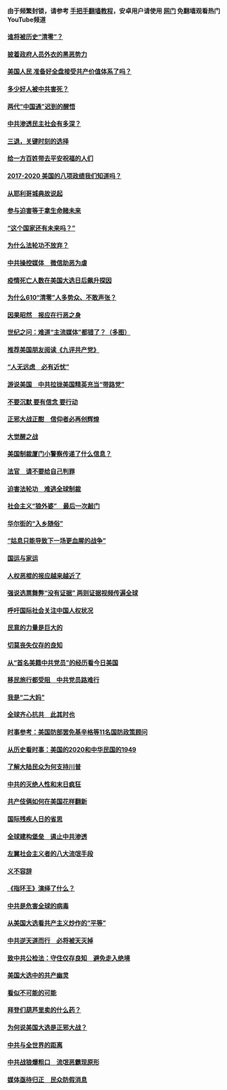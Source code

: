 #### 由于频繁封锁，请参考 [手把手翻墙教程](https://github.com/gfw-breaker/guides/wiki/)，安卓用户请使用 [网门](https://github.com/gfw-breaker/nogfw/blob/master/dl.md?t=01180300) 免翻墙观看热门YouTube频道 

#### [谁将被历史“清零”？](../pages/73/417485.md?t=01180300) 

#### [披着政府人员外衣的黑恶势力](../pages/73/417442.md?t=01180300) 

#### [美国人民 准备好全盘接受共产价值体系了吗？](../pages/73/417491.md?t=01180300) 

#### [多少好人被中共害死？](../pages/73/417144.md?t=01180300) 

#### [两代“中国通”迟到的醒悟](../pages/73/417064.md?t=01180300) 

#### [中共渗透民主社会有多深？](../pages/73/417063.md?t=01180300) 

#### [三退，关键时刻的选择](../pages/73/416969.md?t=01180300) 

#### [给一方百姓带去平安祝福的人们](../pages/73/416941.md?t=01180300) 

#### [2017-2020  美国的八项政绩我们知道吗？](../pages/73/416968.md?t=01180300) 

#### [从耶利哥城典故说起](../pages/73/416892.md?t=01180300) 

#### [参与迫害等于拿生命赌未来](../pages/73/416856.md?t=01180300) 

#### [“这个国家还有未来吗？”](../pages/73/416852.md?t=01180300) 

#### [为什么法轮功不放弃？](../pages/73/416864.md?t=01180300) 

#### [中共操控媒体　微信助恶为虐](../pages/73/416724.md?t=01180300) 

#### [疫情死亡人数在美国大选日后飙升探因](../pages/73/416606.md?t=01180300) 

#### [为什么610“清零”人多势众、不敢声张？](../pages/73/416632.md?t=01180300) 

#### [因果昭然　报应在行恶之身](../pages/73/416582.md?t=01180300) 

#### [世纪之问：难道“主流媒体”都错了？（多图）](../pages/73/416571.md?t=01180300) 

#### [推荐美国朋友阅读《九评共产党》](../pages/73/416510.md?t=01180300) 

#### [“人无远虑　必有近忧”](../pages/73/416513.md?t=01180300) 

#### [游说美国　中共拉拢美国精英充当“带路党”](../pages/73/416529.md?t=01180300) 

#### [不要沉默 要有信念 要行动](../pages/73/416457.md?t=01180300) 

#### [正邪大战正酣　信仰者必再创辉煌](../pages/73/416433.md?t=01180300) 

#### [大觉醒之战](../pages/73/416456.md?t=01180300) 

#### [美国制裁厦门小警察传递了什么信息？](../pages/73/416432.md?t=01180300) 

#### [法官　请不要给自己判罪](../pages/73/416379.md?t=01180300) 

#### [迫害法轮功　难逃全球制裁](../pages/73/416380.md?t=01180300) 

#### [社会主义“狼外婆”　最后一次敲门](../pages/73/416394.md?t=01180300) 

#### [华尔街的“入乡随俗”](../pages/73/416395.md?t=01180300) 

#### [“姑息只能导致下一场更血腥的战争”](../pages/73/416223.md?t=01180300) 

#### [国运与家运](../pages/73/416224.md?t=01180300) 

#### [人权恶棍的报应越来越近了](../pages/73/416276.md?t=01180300) 

#### [强说选票舞弊“没有证据” 两则证据视频传遍全球](../pages/73/416227.md?t=01180300) 

#### [呼吁国际社会关注中国人权状况](../pages/73/416135.md?t=01180300) 

#### [民意的力量是巨大的](../pages/73/416222.md?t=01180300) 

#### [切莫丧失仅存的良知](../pages/73/416134.md?t=01180300) 

#### [从“首名美籍中共党员”的经历看今日美国](../pages/73/416114.md?t=01180300) 

#### [移民旅行都受阻　中共党员路难行](../pages/73/416033.md?t=01180300) 

#### [我是“二大妈”](../pages/73/415529.md?t=01180300) 

#### [全球齐心抗共　此其时也](../pages/73/415989.md?t=01180300) 

#### [时事参考：美国防部罢免基辛格等11名国防政策顾问](../pages/73/415970.md?t=01180300) 

#### [从历史看时事：美国的2020和中华民国的1949](../pages/73/415949.md?t=01180300) 

#### [了解大陆民众为何支持川普](../pages/73/415950.md?t=01180300) 

#### [中共的灭绝人性和末日疯狂](../pages/73/415944.md?t=01180300) 

#### [共产伎俩如何在美国花样翻新](../pages/73/415908.md?t=01180300) 

#### [国际残疾人日的省思](../pages/73/415849.md?t=01180300) 

#### [全球建构堡垒　遏止中共渗透](../pages/73/415850.md?t=01180300) 

#### [左翼社会主义者的八大流氓手段](../pages/73/415802.md?t=01180300) 

#### [义不容辞](../pages/73/415807.md?t=01180300) 

#### [《指环王》演绎了什么？](../pages/73/415739.md?t=01180300) 

#### [中共是危害全球的病毒](../pages/73/415569.md?t=01180300) 

#### [从美国大选看共产主义炒作的“平等”](../pages/73/415654.md?t=01180300) 

#### [中共逆天道而行　必将被天灭掉](../pages/73/415626.md?t=01180300) 

#### [致中共公检法：守住仅存良知　避免走入绝境](../pages/73/415627.md?t=01180300) 

#### [美国大选中的共产幽灵](../pages/73/415618.md?t=01180300) 

#### [看似不可能的可能](../pages/73/415619.md?t=01180300) 

#### [拜登们葫芦里卖的什么药？](../pages/73/415531.md?t=01180300) 

#### [为何说美国大选是正邪大战？](../pages/73/415530.md?t=01180300) 

#### [中共与全世界的距离](../pages/73/415435.md?t=01180300) 

#### [中共战狼爆粗口　流氓恶霸现原形](../pages/73/415426.md?t=01180300) 

#### [媒体亟待归正　民众防假消息](../pages/73/415402.md?t=01180300) 

